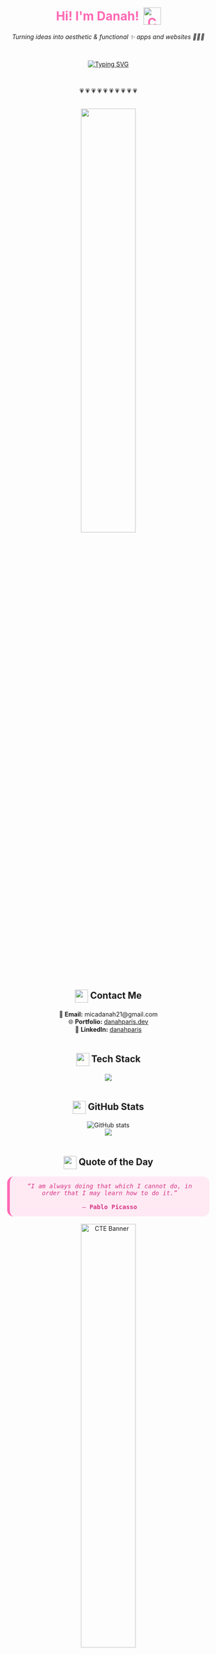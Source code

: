 <div align="center">

  <h1 style="color:#ff69b4; display: flex; align-items: center; justify-content: center; gap: 10px;">
     Hi! I'm Danah!
    <img src="https://i.imgur.com/j7GaM0V.png" width="40" alt="Cute Icon"/>
  </h1>

  <p><i>Turning ideas into aesthetic & functional ✨ apps and websites 👩🏻‍💻</i></p>

  <br />

  [![Typing SVG](https://readme-typing-svg.demolab.com?font=Fira+Code&size=22&duration=3000&pause=1000&color=FFB6C1&center=true&vCenter=true&width=435&lines=Software+Engineer+from+PH!;I+love+building+web+%26+desktop+apps+💻;React+%7C+Java%7C+MySQL+%7C+Tailwind+%F0%9F%93%90)](https://git.io/typing-svg)

</div>

<br />

<p align="center">💗 💗 💗 💗 💗 💗 💗 💗 💗 💗</p>

<br />

<div align="center">
<img src="https://i.imgur.com/VYYDtsY.gif" width="50%" style="border-radius: 10px;" />
</div>

<br /><br />

<!-- Contact Me Section -->
<div align="center">
  <h2>
    <img src="https://i.imgur.com/ofTmvYf.gif" width="30" style="vertical-align:middle;" />
    Contact Me
  </h2>
  💌 <b>Email:</b> micadanah21@gmail.com  
  <br />
  🌐 <b>Portfolio:</b> <a href="https://danahparis-portfolio.netlify.app/">danahparis.dev</a>  
  <br />
  💼 <b>LinkedIn:</b> <a href="https://www.linkedin.com/in/mica-danah-paris-374a10289/">danahparis</a>  
</div>

<br />

<!-- Tech Stack -->
<div align="center">
  <h2>
    <img src="https://i.imgur.com/ofTmvYf.gif" width="30" style="vertical-align:middle;" />
    Tech Stack
  </h2>
  <img src="https://skillicons.dev/icons?i=html,css,js,react,java,mysql,git,github,vscode,tailwind,cpp" />
</div>

<br />

<!-- GitHub Stats -->
<div align="center">
  <h2>
    <img src="https://i.imgur.com/ofTmvYf.gif" width="30" style="vertical-align:middle;" />
    GitHub Stats
  </h2>

  <img src="https://github-readme-stats.vercel.app/api?username=danahparis21&show_icons=true&theme=tokyonight&title_color=ffb6c1&icon_color=ffb6c1" alt="GitHub stats" />
  <br />
  <img src="https://github-readme-stats.vercel.app/api/top-langs/?username=danahparis21&layout=compact&theme=tokyonight&title_color=ffb6c1" />
</div>

<br />

<!-- Dev Quote -->
<div align="center">
  <h2>
    <img src="https://i.imgur.com/ofTmvYf.gif" width="30" style="vertical-align:middle;" />
    Quote of the Day
  </h2>

  <div style="background:#ffeaf4;padding:1em 2em;border-radius:15px;border-left:6px solid #ff69b4;width:fit-content;max-width:80%;margin:auto;font-family:'Fira Code',monospace;color:#d63384;">
    <i>“I am always doing that which I cannot do, in order that I may learn how to do it.”</i>  
    <br><br>
    — <strong>Pablo Picasso</strong>
  </div>

  <br />
  <img src="https://i.imgur.com/klkOHtO.jpeg" width="50%" alt="CTE Banner" style="border-radius: 10px;" />
</div>
